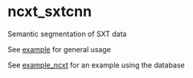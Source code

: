 # ncxt_sxtcnn
Semantic segmentation of SXT data

See [example](example.ipynb) for general usage

See [example_ncxt](example_ncxt.ipynb) for an example using the database
